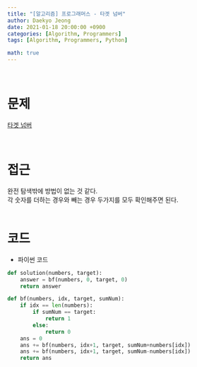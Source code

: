 ```yaml
---
title: "[알고리즘] 프로그래머스 - 타겟 넘버"
author: Daekyo Jeong
date: 2021-01-18 20:00:00 +0900
categories: [Algorithm, Programmers]
tags: [Algorithm, Programmers, Python]

math: true
---
```


<br/>

# **문제**


[타겟 넘버](https://programmers.co.kr/learn/courses/30/lessons/43165)

<br/>

# **접근**  

완전 탐색밖에 방법이 없는 것 같다.  
각 숫자를 더하는 경우와 빼는 경우 두가지를 모두 확인해주면 된다.   
<br/>

# **코드**


- 파이썬 코드   

```py
def solution(numbers, target):
    answer = bf(numbers, 0, target, 0)
    return answer

def bf(numbers, idx, target, sumNum):
    if idx == len(numbers):
        if sumNum == target:
            return 1
        else:
            return 0
    ans = 0
    ans += bf(numbers, idx+1, target, sumNum+numbers[idx])
    ans += bf(numbers, idx+1, target, sumNum-numbers[idx])
    return ans
```


<br/>
